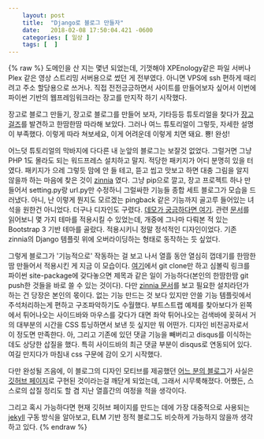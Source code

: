```yaml
---
    layout: post
    title:  "Django로 블로그 만들자"
    date:   2018-02-08 17:50:04.421 -0600
    categories: [ 일상 ]
    tags: [  ]
---
```


{% raw %}
도메인을 산 지는 몇년 되었는데, 기껏해야 XPEnology같은 파일 서버나 Plex 같은 영상 스트리밍 서버용으로 썼던 게 전부였다. 아니면 VPS에 ssh 편하게 때리려고 주소 할당용으로 쓰거나. 직접 전전긍긍하면서 사이트를 만들어보자 싶어서 이번에 파이썬 기반의 웹프레임워크라는 장고를 만지작 하기 시작했다.
 <!-- more -->
장고로 블로그 만들기, 장고로 블로그를 만들어 보자, 기타등등 튜토리얼을 찾다가 [장고걸즈](https://tutorial.djangogirls.org/ko/)를 발견하고 한땀한땀 따라해 보았다. 그러나 여느 튜토리얼이 그렇듯, 자세한 설명이 부족했다. 이렇게 따라 쳐보세요, 이게 어려운데 이렇게 치면 돼요. 뿅! 완성!

어느덧 튜토리얼의 막바지에 다다른 내 눈앞의 블로그는 보잘것 없었다. 그럴거면 그냥 PHP 1도 몰라도 되는 워드프레스 설치하고 말지. 적당한 패키지가 어디 분명히 있을 터였다. 패키지가 으레 그렇듯 맘에 안 들 테고, 뜯고 씹고 맛보고 하면 대충 그림을 알지 않을까 하는 마음에 찾은 것이 [zinnia](https://github.com/Fantomas42/django-blog-zinnia) 였다. 그냥 pip으로 깔고, 장고 프로젝트 하나 만들어서 setting.py랑 url.py만 수정하니 그럴싸한 기능들 종합 세트 블로그가 모습을 드러냈다. 아니, 난 이렇게 뭔지도 모르겠는 pingback 같은 기능까지 골고루 들어있는 녀석을 원한건 아니었다. 더구나 디자인도 구렸다. [데모가 궁금하다면 여기](https://demo.django-blog-zinnia.com/blog/). 관련 [문서](http://docs.django-blog-zinnia.com/en/stable/)를 읽어보니 몇 가지 테마를 적용시킬 수 있었는데, 개중에 그나마 다뤄본 적 있는 Bootstrap 3 기반 테마를 골랐다. 적용시키니 정말 정석적인 디자인이었다. 기존 zinnia의 Django 템플릿 위에 오버라이딩하는 형태로 동작하는 듯 싶었다. 

그렇게 블로그가 '기능적으로' 작동하는 걸 보고 나서 열흘 동안 열심히 껍데기를 한땀한땀 만들어서 적용시킨 게 지금 이 모습이다. [여기](https://github.com/Rockheung/zinnia-theme-bootstrap/tree/master)에서 git clone만 하고 심볼릭 링크를 파이썬 site-package에 갖다놓으면 제목과 같은 일이 가능하다(본인의 한땀한땀 git push한 것들을 바로 쓸 수 있는 것이다). 다만 [zinnia 문서](http://docs.django-blog-zinnia.com/en/develop/getting-started/install.html)를 보고 필요한 설치라던가 하는 건 당장은 본인의 몫이다. 없는 기능 만드는 것 보다 있지만 안쓸 기능 템플릿에서 주석처리하는게 편하고 구조파악하기도 수월했다. 부트스트랩 예제를 찾아보다가 왼쪽에서 튀어나오는 사이드바와 마우스를 갖다가 대면 좌악 튀어나오는 검색바에 꽂혀서 거의 대부분의 시간을 CSS 튜닝하면서 보낸 듯 싶지만 뭐 어떤가. 디자인 비전공자로서 이 정도면 만족한다. 아, 그리고 기존에 있던 댓글 기능을 빼버리고 disqus를 이식하는데도 상당한 삽질을 했다. 특히 사이드바의 최근 댓글 부분이 disqus로 연동되어 있다. 여길 만지다가 마침내 css 구문에 감이 오기 시작했다. 

다만 완성될 즈음에, 이 블로그의 디자인 모티브를 제공했던 [어느 분의 블로그](http://blog.hannal.com)가 사실은 [깃허브 페이지](https://pages.github.com/)로 구현된 것이라는걸 깨닫게 되었는데, 그래서 시무룩해졌다. 어쨌든, 스스로의 삽질 정리도 할 겸 지난 열흘간의 여정을 적을 생각이다. 

그리고 혹시 가능하다면 현재 깃허브 페이지를 만드는 데에 가장 대중적으로 사용되는 [jekyll](https://jekyllrb-ko.github.io/) 구동 방식을 알아보고, ELM 기반 정적 블로그도 비슷하게 가능하지 않을까 생각하고 있다.
{% endraw %}
    